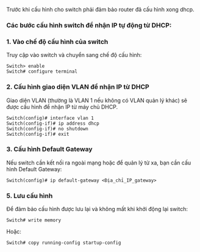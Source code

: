 Trước khi cấu hình cho switch phải đảm bảo router đã cấu hình xong dhcp.
### Các bước cấu hình switch để nhận IP tự động từ DHCP:

### 1. Vào chế độ cấu hình của switch
Truy cập vào switch và chuyển sang chế độ cấu hình:
```plaintext
Switch> enable
Switch# configure terminal
```

### 2. Cấu hình giao diện VLAN để nhận IP từ DHCP
Giao diện VLAN (thường là VLAN 1 nếu không có VLAN quản lý khác) sẽ được cấu hình để nhận IP từ máy chủ DHCP.

```plaintext
Switch(config)# interface vlan 1
Switch(config-if)# ip address dhcp
Switch(config-if)# no shutdown
Switch(config-if)# exit
```

### 3. Cấu hình Default Gateway
Nếu switch cần kết nối ra ngoài mạng hoặc để quản lý từ xa, bạn cần cấu hình Default Gateway:

```plaintext
Switch(config)# ip default-gateway <Địa_chỉ_IP_gateway>
```

### 5. Lưu cấu hình
Để đảm bảo cấu hình được lưu lại và không mất khi khởi động lại switch:

```plaintext
Switch# write memory
```

Hoặc:

```plaintext
Switch# copy running-config startup-config
```
